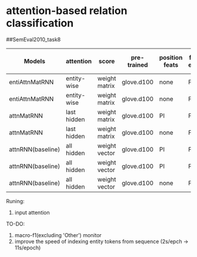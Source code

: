 # attention-based relation classification


##SemEval2010_task8

|Models|attention|score|pre-trained|position feats|freeze embed|monitor|batch size| official macro-F1|checkpoint|random search| speed|
|------|---------|-----|-----------|---------------|------------|-------|----------|------------------|----------|--------------|-----|
|entiAttnMatRNN|entity-wise|weight matrix|glove.d100|none|FALSE|val_acc|32| 81.43% |epoch|200|11s/epoch|
|entiAttnMatRNN|entity-wise|weight matrix|glove.d100|none|FALSE|val_acc|32| 82.70% |step|1|11s/epoch|
|attnMatRNN|last hidden|weight matrix|glove.d100|PI|FALSE|val_acc|32| 80.93%|epoch|200|
|attnMatRNN|last hidden|weight matrix|glove.d100|none|FALSE|val_acc|32| 68.83%|epoch|200|
|attnRNN(baseline)|all hidden|weight vector|glove.d100|PI|FALSE|val_acc|32| 80.59%|epoch|200|2s/epoch|
|attnRNN(baseline)|all hidden|weight vector|glove.d100|PI|FALSE|val_acc|32| 82.49%|step|1|2s/epoch|
|attnRNN(baseline)|all hidden|weight vector|glove.d100|none|FALSE|val_acc|32|70.90%|epoch|200|2s/epoch|

Runing:
1) input attention

TO-DO:
1) macro-f1(excluding 'Other') monitor
2) improve the speed of indexing entity tokens from sequence (2s/epch -> 11s/epoch)
